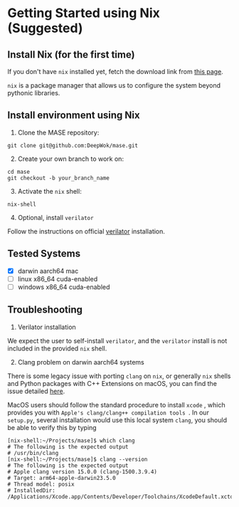 # Getting Started using Nix (Suggested)

## Install Nix (for the first time)

If you don't have `nix` installed yet, fetch the download link from [this page](https://nixos.org/download/#nix-install-macos).

`nix` is a package manager that allows us to configure the system beyond pythonic libraries.

## Install environment using Nix

1. Clone the MASE repository:
```shell
git clone git@github.com:DeepWok/mase.git
```

2. Create your own branch to work on:
```shell
cd mase
git checkout -b your_branch_name
```

3. Activate the `nix` shell:
```shell
nix-shell
```

4. Optional, install `verilator`

Follow the instructions on official [verilator](https://verilator.org/guide/latest/install.html) installation.


## Tested Systems

- [x] darwin aarch64 mac
- [ ] linux x86_64 cuda-enabled
- [ ] windows x86_64 cuda-enabled

## Troubleshooting

1. Verilator installation

We expect the user to self-install `verilator`, and the `verilator` install is not included in the provided `nix` shell.

2. Clang problem on darwin aarch64 systems

There is some legacy issue with porting `clang` on `nix`, or generally `nix` shells and Python packages with C++ Extensions on macOS, you can find the issue detailed [here](https://discourse.nixos.org/t/nix-shells-and-python-packages-with-c-extensions/26326).

MacOS users should follow the standard procedure to install `xcode` , which provides you with `Apple's clang/clang++ compilation tools `. In our `setup.py`, several installation would use this local system `clang`, you should be able to verify this by typing

```shell
[nix-shell:~/Projects/mase]$ which clang
# The following is the expected output
# /usr/bin/clang
[nix-shell:~/Projects/mase]$ clang --version
# The following is the expected output
# Apple clang version 15.0.0 (clang-1500.3.9.4)
# Target: arm64-apple-darwin23.5.0
# Thread model: posix
# InstalledDir: /Applications/Xcode.app/Contents/Developer/Toolchains/XcodeDefault.xctoolchain/usr/bin
```